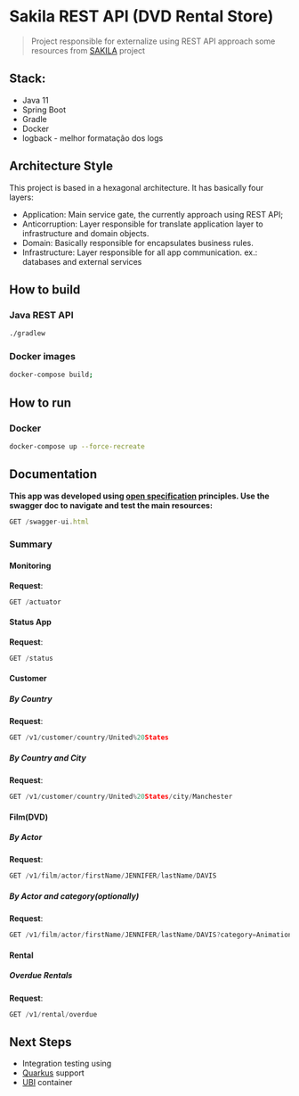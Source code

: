 # Sakila REST API (DVD Rental Store)

> Project responsible for externalize using REST API approach some resources from [SAKILA](https://www.jooq.org/sakila) project

## Stack:
* Java 11
* Spring Boot
* Gradle
* Docker
* logback - melhor formatação dos logs

## Architecture Style

This project is based in a hexagonal architecture. It has basically four layers:

* Application: Main service gate, the currently approach using REST API;
* Anticorruption: Layer responsible for translate application layer to infrastructure and domain objects.
* Domain: Basically responsible for encapsulates business rules.
* Infrastructure: Layer responsible for all app communication. ex.: databases and external services


## How to build

### Java REST API
```bash
./gradlew 
```
### Docker images
```bash
docker-compose build;
```
## How to run

### Docker

```bash
docker-compose up --force-recreate
```

## Documentation

__This app was developed using [open specification](https://github.com/OAI/OpenAPI-Specification/blob/master/versions/3.0.0.md) principles. Use the swagger doc to navigate and test the main resources:__

```javascript
GET /swagger-ui.html
```
### Summary
#### Monitoring
__Request__:
```javascript
GET /actuator
```

#### Status App
__Request__:
```javascript
GET /status
```
#### Customer

##### By Country
__Request__:
```javascript
GET /v1/customer/country/United%20States
```

##### By Country and City
__Request__:
```javascript
GET /v1/customer/country/United%20States/city/Manchester
```

#### Film(DVD)

##### By Actor
__Request__:
```javascript
GET /v1/film/actor/firstName/JENNIFER/lastName/DAVIS
```

##### By Actor and category(optionally)
__Request__:
```javascript
GET /v1/film/actor/firstName/JENNIFER/lastName/DAVIS?category=Animation    
```

#### Rental

##### Overdue Rentals
__Request__:
```javascript
GET /v1/rental/overdue    
```

## Next Steps

* Integration testing using
* [Quarkus](https://quarkus.io/) support
* [UBI](https://developers.redhat.com/products/rhel/ubi) container
